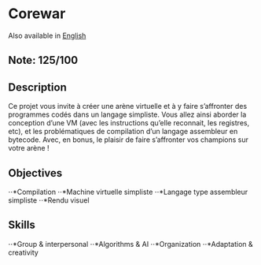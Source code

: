 # Corewar

Also available in [English](Readme.md)

## Note: 125/100

## Description

Ce projet vous invite à créer une arène virtuelle et à y faire s’affronter des programmes codés dans un langage simpliste. Vous allez ainsi aborder la conception d’une VM (avec les instructions qu’elle reconnait, les registres, etc), et les problématiques de compilation d’un langage assembleur en bytecode. Avec, en bonus, le plaisir de faire s’affronter vos champions sur votre arène !

## Objectives
⋅⋅*Compilation 
⋅⋅*Machine virtuelle simpliste 
⋅⋅*Langage type assembleur simpliste 
⋅⋅*Rendu visuel 
## Skills
⋅⋅*Group & interpersonal 
⋅⋅*Algorithms & AI 
⋅⋅*Organization 
⋅⋅*Adaptation & creativity 

